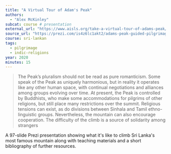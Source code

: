 ```yaml
---
title: "A Virtual Tour of Adam's Peak"
authors:
  - "Alex McKinley"
subcat: course # presentation
external_url: "https://www.aisls.org/take-a-virtual-tour-of-adams-peak/"
source_url: "https://prezi.com/is4z6lc1akt2/adams-peak-guided-pilgrimage/"
course: sri-lankan
tags:
  - pilgrimage
  - indic-religions
year: 2020
minutes: 15
---
```


> The Peak’s pluralism should not be read as pure romanticism. Some speak of the Peak as uniquely harmonious, but in reality it operates like any other human space, with continual negotiations and alliances among groups evolving over time. At present, the Peak is controlled by Buddhists, who make some accommodations for pilgrims of other religions, but still place many restrictions over the summit. Religious tensions can exist, as do divisions between Sinhala and Tamil ethno-linguistic groups. Nevertheless, the mountain can also encourage cooperation. The difficulty of the climb is a source of solidarity among strangers

A 97-slide Prezi presentation showing what it's like to climb Sri Lanka's most famous mountain along with teaching materials and a short bibliography of further resources.
